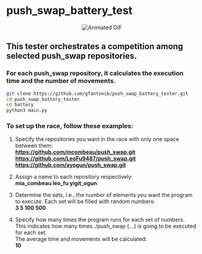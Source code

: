 # push_swap_battery_test

<div align="center">
  <img src="https://imgur.com/Fez4xCD.gif" alt="Animated GIF">
</div>

## This tester orchestrates a competition among selected push_swap repositories.
### For each push_swap repository, it calculates the execution time and the number of movements.
```sh
git clone https://github.com/gfantonib/push_swap_battery_tester.git
cd push_swap_battery_tester
cd battery
python3 main.py
```
### To set up the race, follow these examples:

1. Specify the repositories you want in the race with only one space between them:\
**https://github.com/mcombeau/push_swap.git https://github.com/LeoFu9487/push_swap.git https://github.com/ayogun/push_swap.git**

2. Assign a name to each repository respectively:\
**mia_combeau leo_fu yigit_ogun**

3. Determine the sets, i.e., the number of elements you want the program to execute. Each set will be filled with random numbers:\
**3 5 100 500**

4. Specify how many times the program runs for each set of numbers.\
This indicates how many times ./push_swap {...} is going to be executed for each set.\
The average time and movements will be calculated:\
**10**

